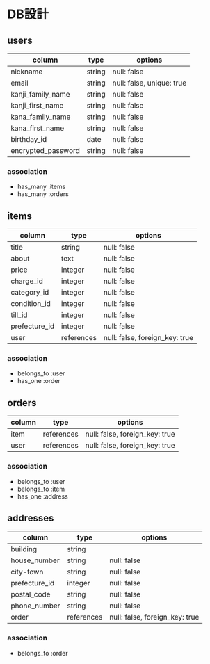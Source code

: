 # DB設計
## users
| column                | type    | options                   |
| --------------------- | ------- | ------------------------- |
| nickname              | string  | null: false               |
| email                 | string  | null: false, unique: true |
| kanji_family_name     | string  | null: false               |
| kanji_first_name      | string  | null: false               |
| kana_family_name      | string  | null: false               |
| kana_first_name       | string  | null: false               |
| birthday_id           | date    | null: false               |
| encrypted_password    | string  | null: false               |

### association
- has_many :items
- has_many :orders

## items
| column        | type       | options                        |
| ------------- | ---------- | ------------------------------ |
| title         | string     | null: false                    |
| about         | text       | null: false                    |
| price         | integer    | null: false                    |
| charge_id     | integer    | null: false                    |
| category_id   | integer    | null: false                    |
| condition_id  | integer    | null: false                    |
| till_id       | integer    | null: false                    |
| prefecture_id | integer    | null: false                    |
| user          | references | null: false, foreign_key: true |

### association
- belongs_to :user
- has_one :order

## orders
| column      | type       | options                        |
| ----------- | ---------- | ------------------------------ |
| item        | references | null: false, foreign_key: true |
| user        | references | null: false, foreign_key: true |

### association
- belongs_to :user
- belongs_to :item
- has_one :address

## addresses
| column        | type       | options                        |
| ------------- | ---------- | ------------------------------ |
| building      | string     |                                |
| house_number  | string     | null: false                    |
| city-town     | string     | null: false                    |
| prefecture_id | integer    | null: false                    |
| postal_code   | string     | null: false                    |
| phone_number  | string     | null: false                    |
| order         | references | null: false, foreign_key: true |

### association
- belongs_to :order